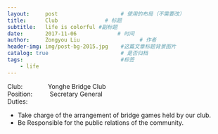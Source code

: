 ```yaml
---
layout:     post                    # 使用的布局（不需要改）
title:      Club               # 标题 
subtitle:   life is colorful #副标题
date:       2017-11-06             # 时间
author:     Zongyou Liu                   # 作者
header-img: img/post-bg-2015.jpg    #这篇文章标题背景图片
catalog: true                       # 是否归档
tags:                               #标签
    - life
---
```

Club:  &emsp; &emsp; &emsp;   Yonghe Bridge Club  
Position: &emsp; &emsp; Secretary General  
Duties:
* Take charge of the arrangement of bridge games held by our club.  
* Be Responsible for the public relations of the community.

